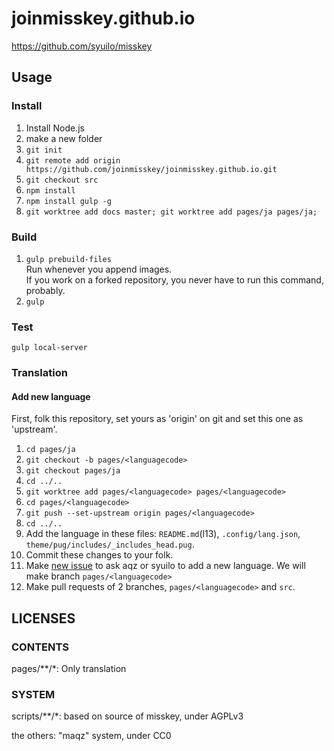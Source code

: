 # joinmisskey.github.io

https://github.com/syuilo/misskey

## Usage

### Install

1. Install Node.js
2. make a new folder
3. `git init`
4. `git remote add origin https://github.com/joinmisskey/joinmisskey.github.io.git`
5. `git checkout src`
6. `npm install`
7. `npm install gulp -g`
8. `git worktree add docs master; git worktree add pages/ja pages/ja;`

### Build

1. `gulp prebuild-files`  
   Run whenever you append images.  
   If you work on a forked repository, you never have to run this command, probably.
2. `gulp`

### Test

`gulp local-server`

### Translation

#### Add new language
First, folk this repository, set yours as 'origin' on git and set this one as 'upstream'.

1. `cd pages/ja`
2. `git checkout -b pages/<languagecode>`
3. `git checkout pages/ja`
4. `cd ../..`
5. `git worktree add pages/<languagecode> pages/<languagecode>`
6. `cd pages/<languagecode>`
7. `git push --set-upstream origin pages/<languagecode>`
8. `cd ../..`
9. Add the language in these files: `README.md`(l13), `.config/lang.json`, `theme/pug/includes/_includes_head.pug`.
10. Commit these changes to your folk.
11. Make [new issue](https://github.com/joinmisskey/joinmisskey.github.io/issues/new) to ask aqz or syuilo to add a new language.
    We will make branch `pages/<languagecode>`
12. Make pull requests of 2 branches, `pages/<languagecode>` and `src`.

## LICENSES

### CONTENTS

pages/**/*: Only translation

### SYSTEM

scripts/**/*: based on source of misskey, under AGPLv3

the others: "maqz" system, under CC0